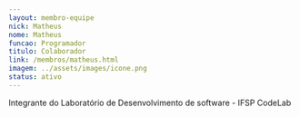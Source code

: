 ```yaml
---
layout: membro-equipe
nick: Matheus
nome: Matheus
funcao: Programador
titulo: Colaborador
link: /membros/matheus.html
imagem: ../assets/images/icone.png
status: ativo
---
```

Integrante do Laboratório de Desenvolvimento de software - IFSP CodeLab